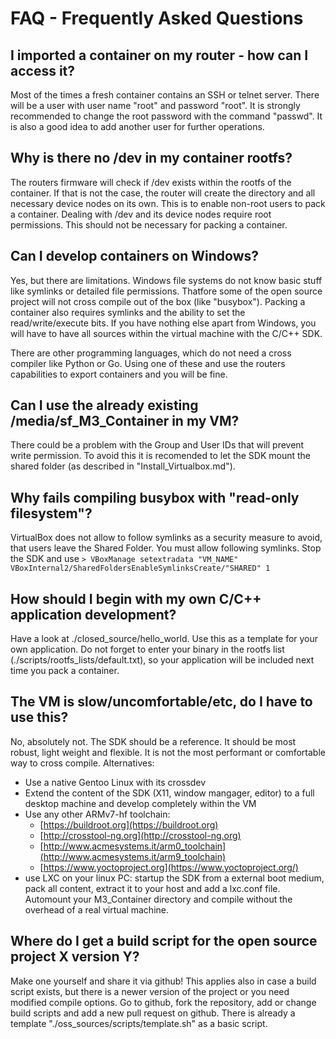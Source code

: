 FAQ - Frequently Asked Questions
================================

I imported a container on my router - how can I access it?
------------------------------------------------------------
Most of the times a fresh container contains an SSH or telnet server. There will be a user with user name "root" and password "root". It is strongly recommended to change the root password with the command "passwd". It is also a good idea to add another user for further operations.

Why is there no /dev in my container rootfs?
----------------------------------------------
The routers firmware will check if /dev exists within the rootfs of the container. If that is not the case, the router will create the directory and all necessary device nodes on its own. This is to enable non-root users to pack a container. Dealing with /dev and its device nodes require root permissions. This should not be necessary for packing a container.

Can I develop containers on Windows?
--------------------------------------
Yes, but there are limitations. Windows file systems do not know basic stuff like symlinks or detailed file permissions. Thatfore some of the open source project will not cross compile out of the box (like "busybox"). Packing a container also requires symlinks and the ability to set the read/write/execute bits. If you have nothing else apart from Windows, you will have to have all sources within the virtual machine with the C/C++ SDK.

There are other programming languages, which do not need a cross compiler like Python or Go. Using one of these and use the routers capabilities to export containers and you will be fine.

Can I use the already existing /media/sf_M3_Container in my VM?
-----------------------------------------------------------------
There could be a problem with the Group and User IDs that will prevent write permission. To avoid this it is recomended to let the SDK mount the shared folder (as described in "Install_Virtualbox.md").

Why fails compiling busybox with "read-only filesystem"?
----------------------------------------------------------
VirtualBox does not allow to follow symlinks as a security measure to avoid, that users leave the Shared Folder. You must allow following symlinks. Stop the SDK and use `> VBoxManage setextradata "VM_NAME" VBoxInternal2/SharedFoldersEnableSymlinksCreate/"SHARED" 1`

How should I begin with my own C/C++ application development?
---------------------------------------------------------------
Have a look at ./closed_source/hello_world. Use this as a template for your own application. Do not forget to enter your binary in the rootfs list (./scripts/rootfs_lists/default.txt), so your application will be included next time you pack a container.

The VM is slow/uncomfortable/etc, do I have to use this?
----------------------------------------------------------
No, absolutely not. The SDK should be a reference. It should be most robust, light weight and flexible. It is not the most performant or comfortable way to cross compile. Alternatives:
- Use a native Gentoo Linux with its crossdev
- Extend the content of the SDK (X11, window mangager, editor) to a full desktop machine and develop completely within the VM
- Use any other ARMv7-hf toolchain:
    - [https://buildroot.org](https://buildroot.org)
    - [http://crosstool-ng.org](http://crosstool-ng.org)
    - [http://www.acmesystems.it/arm0_toolchain](http://www.acmesystems.it/arm9_toolchain)
    - [https://www.yoctoproject.org](https://www.yoctoproject.org/)
- use LXC on your linux PC: startup the SDK from a external boot medium, pack all content, extract it to your host and add a lxc.conf file. Automount your M3_Container directory and compile without the overhead of a real virtual machine.

Where do I get a build script for the open source project X version Y?
------------------------------------------------------------------------
Make one yourself and share it via github! This applies also in case a build script exists, but there is a newer version of the project or you need modified compile options. Go to github, fork the repository, add or change build scripts and add a new pull request on github.
There is already a template "./oss_sources/scripts/template.sh" as a basic script.
